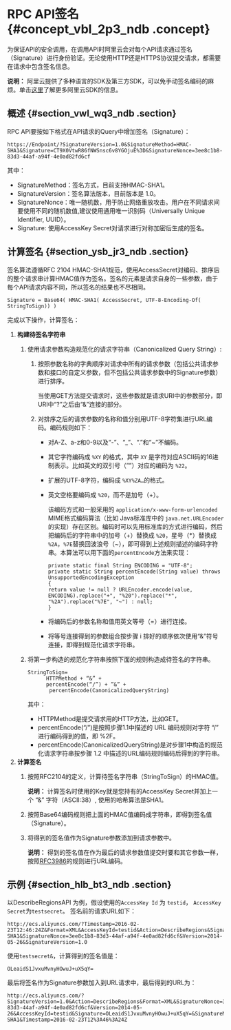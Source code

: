 # RPC API签名 {#concept_vbl_2p3_ndb .concept}

为保证API的安全调用，在调用API时阿里云会对每个API请求通过签名（Signature）进行身份验证。无论使用HTTP还是HTTPS协议提交请求，都需要在请求中包含签名信息。

**说明：** 阿里云提供了多种语言的SDK及第三方SDK，可以免手动签名编码的麻烦。单击[这里](https://develop.aliyun.com/tools/sdk)了解更多阿里云SDK的信息。

## 概述 {#section_vwl_wq3_ndb .section}

RPC API要按如下格式在API请求的Query中增加签名（Signature）：

```
https://Endpoint/?SignatureVersion=1.0&SignatureMethod=HMAC-SHA1&Signature=CT9X0VtwR86fNWSnsc6v8YGOjuE%3D&SignatureNonce=3ee8c1b8-83d3-44af-a94f-4e0ad82fd6cf
```

其中：

-   SignatureMethod：签名方式，目前支持HMAC-SHA1。
-   SignatureVersion：签名算法版本，目前版本是 1.0。
-   SignatureNonce：唯一随机数，用于防止网络重放攻击。用户在不同请求间要使用不同的随机数值,建议使用通用唯一识别码（Universally Unique Identifier, UUID）。
-   Signature: 使用AccessKey Secret对请求进行对称加密后生成的签名。

## 计算签名 {#section_ysb_jr3_ndb .section}

签名算法遵循RFC 2104 HMAC-SHA1规范，使用AccessSecret对编码、排序后的整个请求串计算HMAC值作为签名。签名的元素是请求自身的一些参数，由于每个API请求内容不同，所以签名的结果也不尽相同。

```
Signature = Base64( HMAC-SHA1( AccessSecret, UTF-8-Encoding-Of(
StringToSign)) )
```

完成以下操作，计算签名：

1.  **构建待签名字符串**
    1.  使用请求参数构造规范化的请求字符串（Canonicalized Query String）:
        1.  按照参数名称的字典顺序对请求中所有的请求参数（包括公共请求参数和接口的自定义参数，但不包括公共请求参数中的Signature参数）进行排序。

            当使用GET方法提交请求时，这些参数就是请求URI中的参数部分，即URI中“?”之后由“&”连接的部分。

        2.  对排序之后的请求参数的名称和值分别用UTF-8字符集进行URL编码。编码规则如下：
            -   对A-Z、a-z和0-9以及“-”、“\_”、“.”和“~”不编码。

            -   其它字符编码成 `%XY` 的格式，其中 `XY` 是字符对应ASCII码的16进制表示。比如英文的双引号（””）对应的编码为 `%22`。

            -   扩展的UTF-8字符，编码成 `%XY%ZA…`的格式。

            -   英文空格要编码成 `%20`，而不是加号（+）。

                该编码方式和一般采用的 `application/x-www-form-urlencoded` MIME格式编码算法（比如 Java标准库中的 `java.net.URLEncoder`的实现）存在区别。编码时可以先用标准库的方式进行编码，然后把编码后的字符串中的加号（+）替换成 `%20`，星号（\*）替换成 `%2A`，`%7E`替换回波浪号（~），即可得到上述规则描述的编码字符串。本算法可以用下面的`percentEncode`方法来实现：

                ```
                private static final String ENCODING = "UTF-8";
                private static String percentEncode(String value) throws UnsupportedEncodingException 
                {
                return value != null ? URLEncoder.encode(value, ENCODING).replace("+", "%20").replace("*", "%2A").replace("%7E", "~") : null;
                }
                ```

            -   将编码后的参数名称和值用英文等号（=）进行连接。
            -   将等号连接得到的参数组合按步骤 i 排好的顺序依次使用“&”符号连接，即得到规范化请求字符串。
    2.  将第一步构造的规范化字符串按照下面的规则构造成待签名的字符串。

        ```
        StringToSign=
              HTTPMethod + “&” +
              percentEncode(“/”) + ”&” +
               percentEncode(CanonicalizedQueryString)
        ```

        其中：

        -   HTTPMethod是提交请求用的HTTP方法，比如GET。
        -   percentEncode\(“/”\)是按照步骤1.1中描述的 URL 编码规则对字符 “/” 进行编码得到的值，即 %2F。
        -   percentEncode\(CanonicalizedQueryString\)是对步骤1中构造的规范化请求字符串按步骤 1.2 中描述的URL编码规则编码后得到的字符串。
2.  **计算签名**
    1.  按照RFC2104的定义，计算待签名字符串（StringToSign）的HMAC值。

        **说明：** 计算签名时使用的Key就是您持有的AccessKey Secret并加上一个 “&” 字符（ASCII:38）, 使用的哈希算法是SHA1。

    2.  按照Base64编码规则把上面的HMAC值编码成字符串，即得到签名值（Signature）。
    3.  将得到的签名值作为Signature参数添加到请求参数中。

        **说明：** 得到的签名值在作为最后的请求参数值提交时要和其它参数一样，按照[RFC3986](https://tools.ietf.org/html/rfc3986)的规则进行URL编码。


## 示例 {#section_hlb_bt3_ndb .section}

以DescribeRegionsAPI 为例，假设使用的`AccessKey Id` 为 `testid`， `AccessKey Secret`为`testsecret`。 签名前的请求URL如下：

```
http://ecs.aliyuncs.com/?Timestamp=2016-02-23T12:46:24Z&Format=XML&AccessKeyId=testid&Action=DescribeRegions&SignatureMethod=HMAC-SHA1&SignatureNonce=3ee8c1b8-83d3-44af-a94f-4e0ad82fd6cf&Version=2014-05-26&SignatureVersion=1.0
```

使用`testsecret&`，计算得到的签名值是：

```
OLeaidS1JvxuMvnyHOwuJ+uX5qY=
```

最后将签名作为Signature参数加入到URL请求中，最后得到的URL为：

```
http://ecs.aliyuncs.com/?SignatureVersion=1.0&Action=DescribeRegions&Format=XML&SignatureNonce=3ee8c1b8-83d3-44af-a94f-4e0ad82fd6cf&Version=2014-05-26&AccessKeyId=testid&Signature=OLeaidS1JvxuMvnyHOwuJ+uX5qY=&SignatureMethod=HMAC-SHA1&Timestamp=2016-02-23T12%3A46%3A24Z
```

